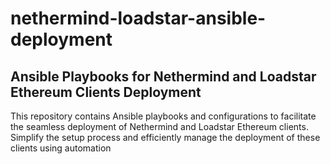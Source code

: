 # nethermind-loadstar-ansible-deployment
## Ansible Playbooks for Nethermind and Loadstar Ethereum Clients Deployment

This repository contains Ansible playbooks and configurations to facilitate the seamless deployment of Nethermind and Loadstar Ethereum clients. Simplify the setup process and efficiently manage the deployment of these clients using automation
